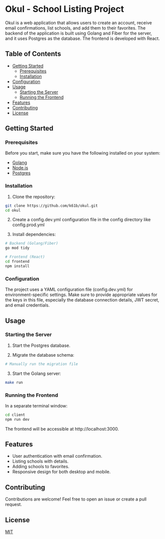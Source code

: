 # Okul - School Listing Project

Okul is a web application that allows users to create an account, receive email confirmations, list schools, and add them to their favorites. The backend of the application is built using Golang and Fiber for the server, and it uses Postgres as the database. The frontend is developed with React.

## Table of Contents

- [Getting Started](#getting-started)
  - [Prerequisites](#prerequisites)
  - [Installation](#installation)
- [Configuration](#configuration)
- [Usage](#usage)
  - [Starting the Server](#starting-the-server)
  - [Running the Frontend](#running-the-frontend)
- [Features](#features)
- [Contributing](#contributing)
- [License](#license)

## Getting Started

### Prerequisites

Before you start, make sure you have the following installed on your system:

- [Golang](https://golang.org/dl/)
- [Node.js](https://nodejs.org/)
- [Postgres](https://www.postgresql.org/download/)

### Installation

1. Clone the repository:

```bash
git clone https://github.com/k61b/okul.git
cd okul
```

2. Create a config.dev.yml configuration file in the config directory like config.prod.yml

3. Install dependencies:

```bash
# Backend (Golang/Fiber)
go mod tidy

# Frontend (React)
cd frontend
npm install
```

### Configuration
The project uses a YAML configuration file (config.dev.yml) for environment-specific settings. Make sure to provide appropriate values for the keys in this file, especially the database connection details, JWT secret, and email credentials.

## Usage

### Starting the Server

1. Start the Postgres database.

2. Migrate the database schema:
```bash
# Manually run the migration file
```

3. Start the Golang server:
```bash
make run
```

### Running the Frontend

In a separate terminal window:
```bash
cd client
npm run dev
```

The frontend will be accessible at http://localhost:3000.

## Features
- User authentication with email confirmation.
- Listing schools with details.
- Adding schools to favorites.
- Responsive design for both desktop and mobile.

## Contributing
Contributions are welcome! Feel free to open an issue or create a pull request.

## License

[MIT](LICENSE)
